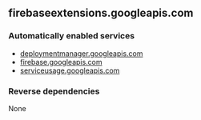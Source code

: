 ## firebaseextensions.googleapis.com

### Automatically enabled services

* [deploymentmanager.googleapis.com](../deploymentmanager.googleapis.com/)
* [firebase.googleapis.com](../firebase.googleapis.com/)
* [serviceusage.googleapis.com](../serviceusage.googleapis.com/)

### Reverse dependencies

None
